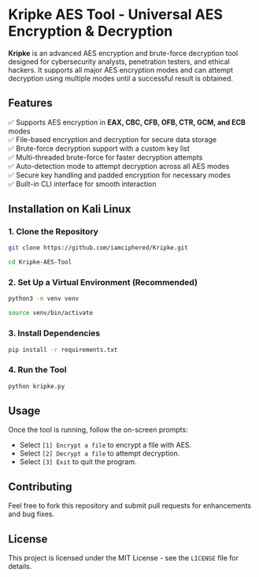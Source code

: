 # Kripke AES Tool - Universal AES Encryption & Decryption

**Kripke** is an advanced AES encryption and brute-force decryption tool designed for cybersecurity analysts, penetration testers, and ethical hackers. It supports all major AES encryption modes and can attempt decryption using multiple modes until a successful result is obtained.

## Features
✅ Supports AES encryption in **EAX, CBC, CFB, OFB, CTR, GCM, and ECB** modes  
✅ File-based encryption and decryption for secure data storage  
✅ Brute-force decryption support with a custom key list  
✅ Multi-threaded brute-force for faster decryption attempts  
✅ Auto-detection mode to attempt decryption across all AES modes  
✅ Secure key handling and padded encryption for necessary modes  
✅ Built-in CLI interface for smooth interaction  

## Installation on Kali Linux
### 1. Clone the Repository
```bash
git clone https://github.com/iamciphered/Kripke.git
```
```bash
cd Kripke-AES-Tool
```

### 2. Set Up a Virtual Environment (Recommended)
```bash
python3 -m venv venv
```
```bash
source venv/bin/activate
```

### 3. Install Dependencies
```bash
pip install -r requirements.txt
```

### 4. Run the Tool
```bash
python kripke.py
```

## Usage
Once the tool is running, follow the on-screen prompts:

- Select `[1] Encrypt a file` to encrypt a file with AES.
- Select `[2] Decrypt a file` to attempt decryption.
- Select `[3] Exit` to quit the program.

## Contributing
Feel free to fork this repository and submit pull requests for enhancements and bug fixes.

## License
This project is licensed under the MIT License - see the `LICENSE` file for details.


